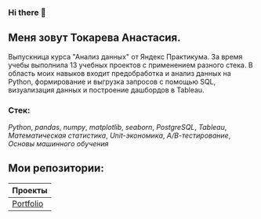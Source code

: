 ### Hi there 👋

## **Меня зовут Токарева Анастасия.**

Выпускница курса "Анализ данных" от Яндекс Практикума. За время учебы выполнила 13 учебных проектов с применением разного стека. В область моих навыков входит предобработка и анализ данных на Python, формирование и выгрузка запросов с помощью SQL, визуализация данных и построение дашбордов в Tableau.

### Cтек:
*Python*, *pandas*, *numpy*, *matplotlib*, *seaborn*, *PostgreSQL*, *Tableau*, *Математическая статистика*, *Unit-экономика*, *А/В-тестирование*, *Основы машинного обучения*

## Мои репозитории:

| Проекты | 
| :---------------------- | 
| [Portfolio](https://github.com/AnaTokareva97/Portfolio) |
<!--
**AnaTokareva97/AnaTokareva97** is a ✨ _special_ ✨ repository because its `README.md` (this file) appears on your GitHub profile.


Here are some ideas to get you started:

- 🔭 I’m currently working on ...
- 🌱 I’m currently learning ...
- 👯 I’m looking to collaborate on ...
- 🤔 I’m looking for help with ...
- 💬 Ask me about ...
- 📫 How to reach me: ...
- 😄 Pronouns: ...
- ⚡ Fun fact: ...
-->
